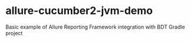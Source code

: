 # allure-cucumber2-jvm-demo
Basic example of Allure Reporting Framework integration with BDT Gradle project
